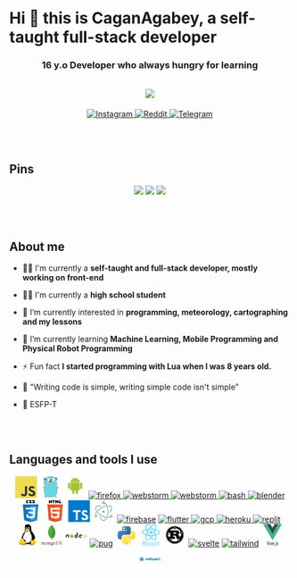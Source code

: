 <h1>Hi 👋 this is CaganAgabey, a self-taught full-stack developer</h1>
<h3 align="center">16 y.o Developer who always hungry for learning</h3>
<div align="center">
<br>
<a href="https://discord.com/users/872970186544799765"><img src="https://lanyard-profile-readme.vercel.app/api/872970186544799765?borderRadius=25px&bg=282a36"></a>
<br><br>
<a href="https://www.instagram.com/caganagabey/" target="_blank"> <img src="https://external-content.duckduckgo.com/iu/?u=https%3A%2F%2Fwww.montessoriivyleague.com%2Fwp-content%2Fuploads%2F2018%2F10%2Finstagram-logo-circle.png&f=1&nofb=1&ipt=87e13afd78897699646d6a27e78da711987b3816010fbe1a966e127add5db85e&ipo=images" alt="Instagram" width="40" height="40"/> </a>
<a href="https://www.reddit.com/user/CaganAgabey" target="_blank"> <img src="https://external-content.duckduckgo.com/iu/?u=http%3A%2F%2Fwww.vectorico.com%2Fdownload%2Fsocial_media%2FReddit-Icon.png&f=1&nofb=1&ipt=6a31b19d5e3fee0fa9042c8c75d7bfd473a1500c5ada085d49dc0da662bd3194&ipo=images" alt="Reddit" width="40" height="40"/> </a> 
<a href="https://t.me/CaganAgabey" target="_blank"> <img src="https://external-content.duckduckgo.com/iu/?u=https%3A%2F%2Fpnggrid.com%2Fwp-content%2Fuploads%2F2021%2F04%2Ftelegram-logo-circle-1024x1024.png&f=1&nofb=1&ipt=488504501223c52cec79926cb803bde1fa77f87fa4bdf480ef036780505bc9b5&ipo=images" alt="Telegram" width="40" height="40"/> </a> 
</div>

<br><br>

<h2>Pins</h2>
<div align="center">
  
  <a href="https://github.com/CaganAgabey/Suggestions"><img src="https://github-readme-stats.vercel.app/api/pin/?username=CaganAgabey&repo=suggestions&border_radius=25&theme=dracula&hide_border=true"></a>
  <a href="https://github.com/CaganAgabey/quick-31"><img src="https://github-readme-stats.vercel.app/api/pin/?username=CaganAgabey&repo=quick-31&border_radius=25&theme=dracula&hide_border=true"></a>
  <a href="https://github.com/CaganAgabey/powerful.db-beta"><img src="https://github-readme-stats.vercel.app/api/pin/?username=CaganAgabey&repo=sex.db-beta&border_radius=25&theme=dracula&hide_border=true"></a>

</div>

<br><br>

<h2>About me</h2>

- 🧑‍💻 I'm currently a **self-taught and full-stack developer, mostly working on front-end**

- 🧑‍🎓 I'm currently a **high school student**

- 🔭 I’m currently interested in **programming, meteorology, cartographing and my lessons**

- 🌱 I’m currently learning **Machine Learning, Mobile Programming and Physical Robot Programming**

- ⚡ Fun fact **I started programming with Lua when I was 8 years old.**

- 💬 "Writing code is simple, writing simple code isn't simple"

- 🕺 ESFP-T

<br><br>

<h2>Languages and tools I use</h2>
<p align="center"> 
<a href="https://developer.mozilla.org/en-US/docs/Web/JavaScript" target="_blank"> <img src="https://raw.githubusercontent.com/devicons/devicon/master/icons/javascript/javascript-original.svg" alt="javascript" width="40" height="40"/></a>
<a href="https://golang.org" target="_blank"> <img src="https://raw.githubusercontent.com/devicons/devicon/master/icons/go/go-original.svg" alt="go" width="40" height="40"/></a>
<a href="https://developer.android.com" target="_blank"> <img src="https://raw.githubusercontent.com/devicons/devicon/master/icons/android/android-original-wordmark.svg" alt="android" width="40" height="40"/></a>
<a href="https://www.mozilla.org/tr/firefox/new/" target="_blank"> <img src="https://upload.wikimedia.org/wikipedia/commons/thumb/a/a0/Firefox_logo%2C_2019.svg/1971px-Firefox_logo%2C_2019.svg.png" alt="firefox" width="40" height="40"/> </a>
<a href="https://www.jetbrains.com/webstorm/" target="_blank"> <img src="https://logonoid.com/images/webstorm-logo.png" alt="webstorm" width="40" height="40"/> </a>
<a href="https://www.jetbrains.com/go/" target="_blank"> <img src="https://keycombiner.com/media/application-icons/goland_Bgsf7qJ.png" alt="webstorm" width="40" height="40"/> </a>
<a href="https://www.gnu.org/software/bash/" target="_blank"> <img src="https://www.vectorlogo.zone/logos/gnu_bash/gnu_bash-icon.svg" alt="bash" width="40" height="40"/> </a>
<a href="https://www.blender.org/" target="_blank"> <img src="https://download.blender.org/branding/community/blender_community_badge_white.svg" alt="blender" width="40" height="40"/> </a> 
<a href="https://www.w3schools.com/css/" target="_blank"> <img src="https://raw.githubusercontent.com/devicons/devicon/master/icons/css3/css3-original-wordmark.svg" alt="css3" width="40" height="40"/></a>
<a href="https://www.w3.org/html/" target="_blank"> <img src="https://raw.githubusercontent.com/devicons/devicon/master/icons/html5/html5-original-wordmark.svg" alt="html5" width="40" height="40"/></a>
<a href="https://www.typescriptlang.org/" target="_blank"> <img src="https://raw.githubusercontent.com/devicons/devicon/master/icons/typescript/typescript-original.svg" alt="typescript" width="40" height="40"/></a>
<a href="https://www.electronjs.org" target="_blank"> <img src="https://raw.githubusercontent.com/devicons/devicon/master/icons/electron/electron-original.svg" alt="electron" width="40" height="40"/></a>
<a href="https://firebase.google.com/" target="_blank"> <img src="https://www.vectorlogo.zone/logos/firebase/firebase-icon.svg" alt="firebase" width="40" height="40"/></a>
<a href="https://flutter.dev" target="_blank"> <img src="https://www.vectorlogo.zone/logos/flutterio/flutterio-icon.svg" alt="flutter" width="40" height="40"/> </a> 
<a href="https://cloud.google.com" target="_blank"> <img src="https://www.vectorlogo.zone/logos/google_cloud/google_cloud-icon.svg" alt="gcp" width="40" height="40"/> </a>
<a href="https://heroku.com" target="_blank"> <img src="https://www.vectorlogo.zone/logos/heroku/heroku-icon.svg" alt="heroku" width="40" height="40"/> </a>
<a href="https://replit.com/" target="_blank"> <img src="https://images.saasworthy.com/replit_6832_logo_1585548650_d3me9.png" alt="replit" width="40" height="40"/> </a>
<a href="https://www.linux.org/" target="_blank"> <img src="https://raw.githubusercontent.com/devicons/devicon/master/icons/linux/linux-original.svg" alt="linux" width="40" height="40"/></a>
<a href="https://www.mongodb.com/" target="_blank"> <img src="https://raw.githubusercontent.com/devicons/devicon/master/icons/mongodb/mongodb-original-wordmark.svg" alt="mongodb" width="40" height="40"/></a>
<a href="https://nodejs.org" target="_blank"> <img src="https://raw.githubusercontent.com/devicons/devicon/master/icons/nodejs/nodejs-original-wordmark.svg" alt="nodejs" width="40" height="40"/></a>
<a href="https://pugjs.org" target="_blank"> <img src="https://cdn.worldvectorlogo.com/logos/pug.svg" alt="pug" width="40" height="40"/></a>
<a href="https://www.python.org" target="_blank"> <img src="https://raw.githubusercontent.com/devicons/devicon/master/icons/python/python-original.svg" alt="python" width="40" height="40"/></a>
<a href="https://reactjs.org/" target="_blank"> <img src="https://raw.githubusercontent.com/devicons/devicon/master/icons/react/react-original-wordmark.svg" alt="react" width="40" height="40"/></a>
<a href="https://www.rust-lang.org" target="_blank"> <img src="https://raw.githubusercontent.com/devicons/devicon/master/icons/rust/rust-plain.svg" alt="rust" width="40" height="40"/></a>
<a href="https://svelte.dev" target="_blank"> <img src="https://upload.wikimedia.org/wikipedia/commons/1/1b/Svelte_Logo.svg" alt="svelte" width="40" height="40"/></a>
<a href="https://tailwindcss.com/" target="_blank"> <img src="https://www.vectorlogo.zone/logos/tailwindcss/tailwindcss-icon.svg" alt="tailwind" width="40" height="40"/></a>
<a href="https://vuejs.org/" target="_blank"> <img src="https://raw.githubusercontent.com/devicons/devicon/master/icons/vuejs/vuejs-original-wordmark.svg" alt="vuejs" width="40" height="40"/></a>
<a href="https://webpack.js.org" target="_blank"> <img src="https://raw.githubusercontent.com/devicons/devicon/d00d0969292a6569d45b06d3f350f463a0107b0d/icons/webpack/webpack-original-wordmark.svg" alt="webpack" width="40" height="40"/> </a>
</p>
